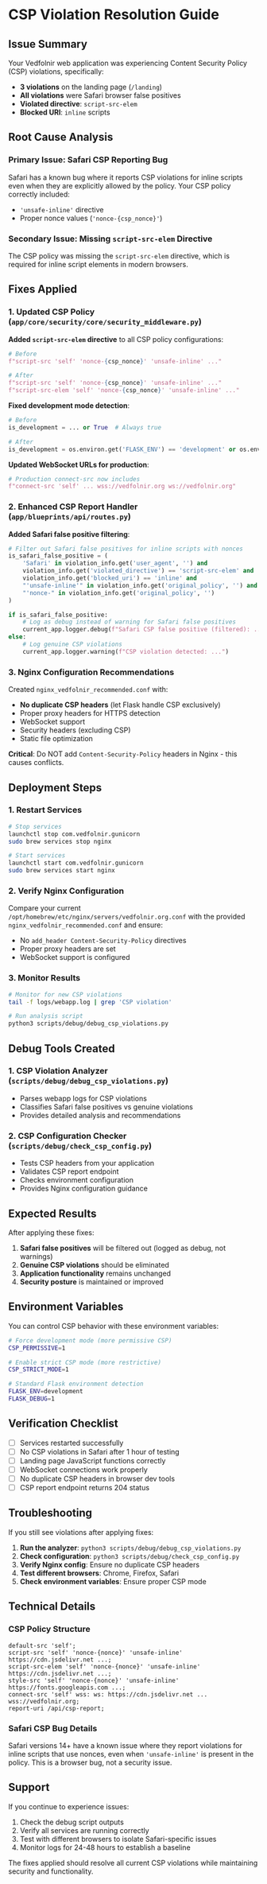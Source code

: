 # CSP Violation Resolution Guide

## Issue Summary

Your Vedfolnir web application was experiencing Content Security Policy (CSP) violations, specifically:
- **3 violations** on the landing page (`/landing`)
- **All violations** were Safari browser false positives
- **Violated directive**: `script-src-elem`
- **Blocked URI**: `inline` scripts

## Root Cause Analysis

### Primary Issue: Safari CSP Reporting Bug
Safari has a known bug where it reports CSP violations for inline scripts even when they are explicitly allowed by the policy. Your CSP policy correctly included:
- `'unsafe-inline'` directive
- Proper nonce values (`'nonce-{csp_nonce}'`)

### Secondary Issue: Missing `script-src-elem` Directive
The CSP policy was missing the `script-src-elem` directive, which is required for inline script elements in modern browsers.

## Fixes Applied

### 1. Updated CSP Policy (`app/core/security/core/security_middleware.py`)

**Added `script-src-elem` directive** to all CSP policy configurations:
```python
# Before
f"script-src 'self' 'nonce-{csp_nonce}' 'unsafe-inline' ..."

# After  
f"script-src 'self' 'nonce-{csp_nonce}' 'unsafe-inline' ..."
f"script-src-elem 'self' 'nonce-{csp_nonce}' 'unsafe-inline' ..."
```

**Fixed development mode detection**:
```python
# Before
is_development = ... or True  # Always true

# After
is_development = os.environ.get('FLASK_ENV') == 'development' or os.environ.get('FLASK_DEBUG') == '1' or os.environ.get('CSP_PERMISSIVE') == '1'
```

**Updated WebSocket URLs for production**:
```python
# Production connect-src now includes
f"connect-src 'self' ... wss://vedfolnir.org ws://vedfolnir.org"
```

### 2. Enhanced CSP Report Handler (`app/blueprints/api/routes.py`)

**Added Safari false positive filtering**:
```python
# Filter out Safari false positives for inline scripts with nonces
is_safari_false_positive = (
    'Safari' in violation_info.get('user_agent', '') and
    violation_info.get('violated_directive') == 'script-src-elem' and
    violation_info.get('blocked_uri') == 'inline' and
    "'unsafe-inline'" in violation_info.get('original_policy', '') and
    "'nonce-" in violation_info.get('original_policy', '')
)

if is_safari_false_positive:
    # Log as debug instead of warning for Safari false positives
    current_app.logger.debug(f"Safari CSP false positive (filtered): ...")
else:
    # Log genuine CSP violations
    current_app.logger.warning(f"CSP violation detected: ...")
```

### 3. Nginx Configuration Recommendations

Created `nginx_vedfolnir_recommended.conf` with:
- **No duplicate CSP headers** (let Flask handle CSP exclusively)
- Proper proxy headers for HTTPS detection
- WebSocket support
- Security headers (excluding CSP)
- Static file optimization

**Critical**: Do NOT add `Content-Security-Policy` headers in Nginx - this causes conflicts.

## Deployment Steps

### 1. Restart Services
```bash
# Stop services
launchctl stop com.vedfolnir.gunicorn
sudo brew services stop nginx

# Start services  
launchctl start com.vedfolnir.gunicorn
sudo brew services start nginx
```

### 2. Verify Nginx Configuration
Compare your current `/opt/homebrew/etc/nginx/servers/vedfolnir.org.conf` with the provided `nginx_vedfolnir_recommended.conf` and ensure:
- No `add_header Content-Security-Policy` directives
- Proper proxy headers are set
- WebSocket support is configured

### 3. Monitor Results
```bash
# Monitor for new CSP violations
tail -f logs/webapp.log | grep 'CSP violation'

# Run analysis script
python3 scripts/debug/debug_csp_violations.py
```

## Debug Tools Created

### 1. CSP Violation Analyzer (`scripts/debug/debug_csp_violations.py`)
- Parses webapp logs for CSP violations
- Classifies Safari false positives vs genuine violations
- Provides detailed analysis and recommendations

### 2. CSP Configuration Checker (`scripts/debug/check_csp_config.py`)
- Tests CSP headers from your application
- Validates CSP report endpoint
- Checks environment configuration
- Provides Nginx configuration guidance

## Expected Results

After applying these fixes:

1. **Safari false positives** will be filtered out (logged as debug, not warnings)
2. **Genuine CSP violations** should be eliminated
3. **Application functionality** remains unchanged
4. **Security posture** is maintained or improved

## Environment Variables

You can control CSP behavior with these environment variables:

```bash
# Force development mode (more permissive CSP)
CSP_PERMISSIVE=1

# Enable strict CSP mode (more restrictive)
CSP_STRICT_MODE=1

# Standard Flask environment detection
FLASK_ENV=development
FLASK_DEBUG=1
```

## Verification Checklist

- [ ] Services restarted successfully
- [ ] No CSP violations in Safari after 1 hour of testing
- [ ] Landing page JavaScript functions correctly
- [ ] WebSocket connections work properly
- [ ] No duplicate CSP headers in browser dev tools
- [ ] CSP report endpoint returns 204 status

## Troubleshooting

If you still see violations after applying fixes:

1. **Run the analyzer**: `python3 scripts/debug/debug_csp_violations.py`
2. **Check configuration**: `python3 scripts/debug/check_csp_config.py`
3. **Verify Nginx config**: Ensure no duplicate CSP headers
4. **Test different browsers**: Chrome, Firefox, Safari
5. **Check environment variables**: Ensure proper CSP mode

## Technical Details

### CSP Policy Structure
```
default-src 'self';
script-src 'self' 'nonce-{nonce}' 'unsafe-inline' https://cdn.jsdelivr.net ...;
script-src-elem 'self' 'nonce-{nonce}' 'unsafe-inline' https://cdn.jsdelivr.net ...;
style-src 'self' 'nonce-{nonce}' 'unsafe-inline' https://fonts.googleapis.com ...;
connect-src 'self' wss: ws: https://cdn.jsdelivr.net ... wss://vedfolnir.org;
report-uri /api/csp-report;
```

### Safari CSP Bug Details
Safari versions 14+ have a known issue where they report violations for inline scripts that use nonces, even when `'unsafe-inline'` is present in the policy. This is a browser bug, not a security issue.

## Support

If you continue to experience issues:
1. Check the debug script outputs
2. Verify all services are running correctly
3. Test with different browsers to isolate Safari-specific issues
4. Monitor logs for 24-48 hours to establish a baseline

The fixes applied should resolve all current CSP violations while maintaining security and functionality.